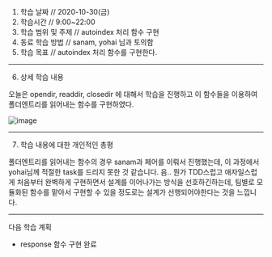 1. 학습 날짜 // 2020-10-30(금)
2. 학습시간 // 9:00~22:00
3. 학습 범위 및 주제 // autoindex 처리 함수 구현
4. 동료 학습 방법 // sanam, yohai 님과 토의함
5. 학습 목표 // autoindex 처리 함수를 구현한다.

---

6. 상세 학습 내용

오늘은 opendir, readdir, closedir 에 대해서 학습을 진행하고 이 함수들을 이용하여 폴더엔트리를 읽어내는 함수를 구현하였다.

![image](https://user-images.githubusercontent.com/54612343/97805120-772cdb80-1c97-11eb-9f42-bcacf2b8e1d2.png)

---

7. 학습 내용에 대한 개인적인 총평

폴더엔트리를 읽어내는 함수의 경우 sanam과 페어를 이뤄서 진행했는데, 이 과정에서 yohai님께 적절한 task를 드리지 못한 것 같습니다. 음.. 뭔가 TDD스럽고 애자일스럽게 처음부터 완벽하게 구현하면서 설계를 이어나가는 방식을 선호하긴하는데, 팀별로 모듈화된 함수를 맡아서 구현할 수 있을 정도로는 설계가 선행되어야한다는 것을 느낍니다.

---

다음 학습 계획

- response 함수 구현 완료

